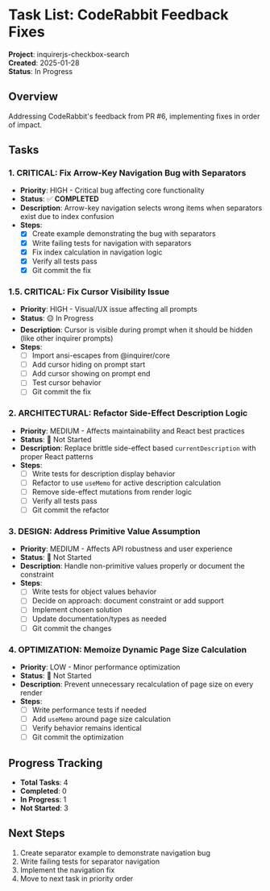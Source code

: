 # Task List: CodeRabbit Feedback Fixes

**Project**: inquirerjs-checkbox-search  
**Created**: 2025-01-28  
**Status**: In Progress

## Overview

Addressing CodeRabbit's feedback from PR #6, implementing fixes in order of impact.

## Tasks

### 1. **CRITICAL**: Fix Arrow-Key Navigation Bug with Separators

- **Priority**: HIGH - Critical bug affecting core functionality
- **Status**: ✅ **COMPLETED**
- **Description**: Arrow-key navigation selects wrong items when separators exist due to index confusion
- **Steps**:
  - [x] Create example demonstrating the bug with separators
  - [x] Write failing tests for navigation with separators
  - [x] Fix index calculation in navigation logic
  - [x] Verify all tests pass
  - [x] Git commit the fix

### 1.5. **CRITICAL**: Fix Cursor Visibility Issue

- **Priority**: HIGH - Visual/UX issue affecting all prompts
- **Status**: 🟡 In Progress
- **Description**: Cursor is visible during prompt when it should be hidden (like other inquirer prompts)
- **Steps**:
  - [ ] Import ansi-escapes from @inquirer/core
  - [ ] Add cursor hiding on prompt start
  - [ ] Add cursor showing on prompt end
  - [ ] Test cursor behavior
  - [ ] Git commit the fix

### 2. **ARCHITECTURAL**: Refactor Side-Effect Description Logic

- **Priority**: MEDIUM - Affects maintainability and React best practices
- **Status**: 🔴 Not Started
- **Description**: Replace brittle side-effect based `currentDescription` with proper React patterns
- **Steps**:
  - [ ] Write tests for description display behavior
  - [ ] Refactor to use `useMemo` for active description calculation
  - [ ] Remove side-effect mutations from render logic
  - [ ] Verify all tests pass
  - [ ] Git commit the refactor

### 3. **DESIGN**: Address Primitive Value Assumption

- **Priority**: MEDIUM - Affects API robustness and user experience
- **Status**: 🔴 Not Started
- **Description**: Handle non-primitive values properly or document the constraint
- **Steps**:
  - [ ] Write tests for object values behavior
  - [ ] Decide on approach: document constraint or add support
  - [ ] Implement chosen solution
  - [ ] Update documentation/types as needed
  - [ ] Git commit the changes

### 4. **OPTIMIZATION**: Memoize Dynamic Page Size Calculation

- **Priority**: LOW - Minor performance optimization
- **Status**: 🔴 Not Started
- **Description**: Prevent unnecessary recalculation of page size on every render
- **Steps**:
  - [ ] Write performance tests if needed
  - [ ] Add `useMemo` around page size calculation
  - [ ] Verify behavior remains identical
  - [ ] Git commit the optimization

## Progress Tracking

- **Total Tasks**: 4
- **Completed**: 0
- **In Progress**: 1
- **Not Started**: 3

## Next Steps

1. Create separator example to demonstrate navigation bug
2. Write failing tests for separator navigation
3. Implement the navigation fix
4. Move to next task in priority order
